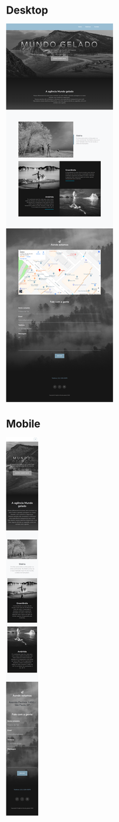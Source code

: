 # Desktop
![Imagem para Desktop](/assets/desktop.png)

# Mobile
![Imagem para Mobile](/assets/mobile.png)
